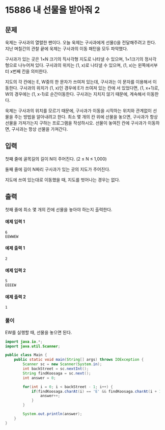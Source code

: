 # 15886 내 선물을 받아줘 2

## 문제
욱제는 구사과의 열렬한 팬이다. 오늘 욱제는 구사과에게 선물()을 전달해주려고 한다. 지난 며칠간의 관찰 끝에 욱제는 구사과의 이동 패턴을 모두 파악했다.

구사과가 있는 곳은 1×N 크기의 직사각형 지도로 나타낼 수 있으며, 1×1크기의 정사각형으로 나누어져 있다. 구사과의 위치는 (1, x)로 나타낼 수 있으며, (1, x)는 왼쪽에서부터 x번째 칸을 의미한다.

지도의 각 칸에는 E, W중의 한 문자가 쓰여져 있는데, 구사과는 이 문자를 이용해서 이동한다. 구사과의 위치가 (1, x)인 경우에 E가 쓰여져 있는 칸에 서 있었다면, (1, x+1)로, W의 경우에는 (1, x-1)로 순간이동한다. 구사과는 지치지 않기 때문에, 계속해서 이동한다.

욱제는 구사과의 위치를 모르기 때문에, 구사과가 이동을 시작하는 위치와 관계없이 선물을 주는 방법을 알아내려고 한다. 최소 몇 개의 칸 위에 선물을 놓으면, 구사과가 항상 선물을 가져가는지 구하는 프로그램을 작성하시오. 선물이 놓여진 칸에 구사과가 이동하면, 구사과는 항상 선물을 가져간다.

## 입력
첫째 줄에 골목길의 길이 N이 주어진다. (2 ≤ N ≤ 1,000)

둘째 줄에 길이 N짜리 구사과가 있는 곳의 지도가 주어진다.

지도에 쓰여 있는대로 이동했을 때, 지도를 벗어나는 경우는 없다.

## 출력
첫째 줄에 최소 몇 개의 칸에 선물을 놓아야 하는지 출력한다.

#### 예제 입력 1 
```
6
EEWWEW
```

#### 예제 출력 1 
```
2
```


#### 예제 입력 2 
```
5
EEEEW
```
#### 예제 출력 2 
```
1
```

### 풀이

EW를 실행할 때, 선물을 놓으면 된다.

```java
import java.io.*;
import java.util.Scanner;

public class Main {
    public static void main(String[] args) throws IOException {
        Scanner sc = new Scanner(System.in);
        int backStreet = sc.nextInt();
        String findKoosaga = sc.next();
        int answer = 0;

        for(int i = 0; i < backStreet - 1; i++) {
            if(findKoosaga.charAt(i) == 'E' && findKoosaga.charAt(i + 1) == 'W') {
                answer++;
            }
        }

        System.out.println(answer);
    }
}
```